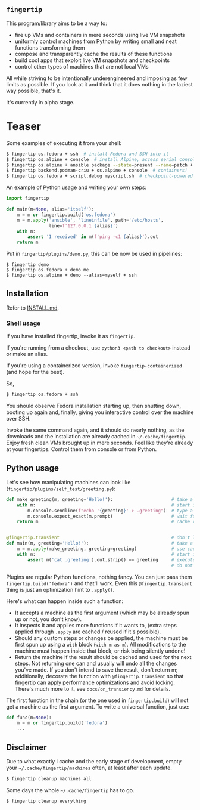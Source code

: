`fingertip`
-----------

This program/library aims to be a way to:

* fire up VMs and containers in mere seconds using live VM snapshots
* uniformly control machines from Python by writing small and neat functions
  transforming them
* compose and transparently cache the results of these functions
* build cool apps that exploit live VM snapshots and checkpoints
* control other types of machines that are not local VMs

All while striving to be intentionally underengineered
and imposing as few limits as possible.
If you look at it and think that it does nothing in the laziest way possible,
that's it.

It's currently in alpha stage.

# Teaser

Some examples of executing it from your shell:

``` bash
$ fingertip os.fedora + ssh  # install Fedora and SSH into it
$ fingertip os.alpine + console  # install Alpine, access serial console
$ fingertip os.alpine + ansible package --state=present --name=patch + ssh
$ fingertip backend.podman-criu + os.alpine + console  # containers!
$ fingertip os.fedora + script.debug myscript.sh  # checkpoint-powered debugger
```

An example of Python usage and writing your own steps:

``` python
import fingertip

def main(m=None, alias='itself'):
    m = m or fingertip.build('os.fedora')
    m = m.apply('ansible', 'lineinfile', path='/etc/hosts',
                line=f'127.0.0.1 {alias}')
    with m:
        assert '1 received' in m(f'ping -c1 {alias}').out
    return m
```

Put in `fingertip/plugins/demo.py`,
this can be now be used in pipelines:
```
$ fingertip demo
$ fingertip os.fedora + demo me
$ fingertip os.alpine + demo --alias=myself + ssh
```

## Installation

Refer to [INSTALL.md](INSTALL.md).


### Shell usage

If you have installed fingertip, invoke it as `fingertip`.

If you're running from a checkout, use `python3 <path to checkout>` instead
or make an alias.

If you're using a containerized version, invoke `fingertip-containerized`
(and hope for the best).

So,

``` bash
$ fingertip os.fedora + ssh
```

You should observe Fedora installation starting up,
then shutting down, booting up again and, finally,
giving you interactive control over the machine over SSH.

Invoke the same command again, and it should do nearly nothing, as
the downloads and the installation are already cached
in `~/.cache/fingertip`.
Enjoy fresh clean VMs brought up in mere seconds.
Feel like they're already at your fingertips.
Control them from console or from Python.


## Python usage

Let's see how manipulating machines can look like
(`fingertip/plugins/self_test/greeting.py`):

``` python
def make_greeting(m, greeting='Hello!'):                      # take a machine
    with m:                                                   # start if needed
        m.console.sendline(f"echo '{greeting}' > .greeting")  # type a command
        m.console.expect_exact(m.prompt)                      # wait for prompt
    return m                                                  # cache result


@fingertip.transient                                          # don't lock/save
def main(m, greeting='Hello!'):                               # take a machine
    m = m.apply(make_greeting, greeting=greeting)             # use cached step
    with m:                                                   # start if needed
        assert m('cat .greeting').out.strip() == greeting     # execute command
                                                              # do not save
```


Plugins are regular Python functions, nothing fancy.
You can just pass them `fingertip.build('fedora')` and that'll work.
Even this `@fingertip.transient` thing
is just an optimization hint to `.apply()`.

Here's what can happen inside such a function:

* It accepts a machine as the first argument
  (which may be already spun up or not, you don't know).
* It inspects it and applies more functions if it wants to,
  (extra steps applied through `.apply` are cached / reused if it's possible).
* Should any custom steps or changes be applied,
  the machine must be first spun up using a `with` block (`with m as m`).
  All modifications to the machine must happen inside that block,
  or risk being silently undone!
* Return the machine if the result should be cached and used for the next steps.
  Not returning one can and usually will undo all the changes you've made.
  If you don't intend to save the result, don't return m;
  additionally, decorate the function with `@fingertip.transient`
  so that fingertip can apply performance optimizations and avoid locking.
  There's much more to it, see `docs/on_transiency.md` for details.

The first function in the chain (or the one used in `fingertip.build`)
will not get a machine as the first argument.
To write a universal function, just use:
``` python
def func(m=None):
    m = m or fingertip.build('fedora')
    ...
```


## Disclaimer

Due to what exactly I cache and the early stage of development,
empty your `~/.cache/fingertip/machines` often, at least after each update.

``` bash
$ fingertip cleanup machines all
```

Some days the whole `~/.cache/fingertip` has to go.

``` bash
$ fingertip cleanup everything
```
